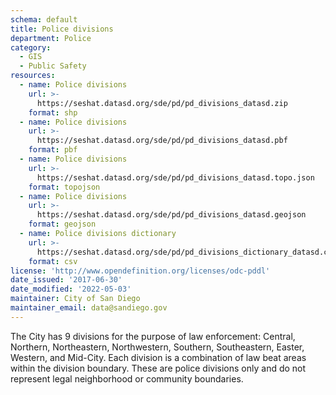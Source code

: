 ```yaml
---
schema: default
title: Police divisions
department: Police
category:
  - GIS
  - Public Safety
resources:
  - name: Police divisions
    url: >-
      https://seshat.datasd.org/sde/pd/pd_divisions_datasd.zip
    format: shp
  - name: Police divisions
    url: >-
      https://seshat.datasd.org/sde/pd/pd_divisions_datasd.pbf
    format: pbf
  - name: Police divisions
    url: >-
      https://seshat.datasd.org/sde/pd/pd_divisions_datasd.topo.json
    format: topojson
  - name: Police divisions
    url: >-
      https://seshat.datasd.org/sde/pd/pd_divisions_datasd.geojson
    format: geojson
  - name: Police divisions dictionary
    url: >-
      https://seshat.datasd.org/sde/pd/pd_divisions_dictionary_datasd.csv
    format: csv
license: 'http://www.opendefinition.org/licenses/odc-pddl'
date_issued: '2017-06-30'
date_modified: '2022-05-03'
maintainer: City of San Diego
maintainer_email: data@sandiego.gov
---
```

The City has 9 divisions for the purpose of law enforcement: Central, Northern, Northeastern, Northwestern, Southern, Southeastern, Easter, Western, and Mid-City. Each division is a combination of law beat areas within the division boundary. These are police divisions only and do not represent legal neighborhood or community boundaries.
<!--more-->